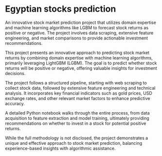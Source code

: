 # Egyptian stocks prediction
An innovative stock market prediction project that utilizes domain expertise and machine learning algorithms like LGBM to forecast stock returns as positive or negative. The project involves data scraping, extensive feature engineering, and market comparisons to provide actionable investment recommendations.

This project presents an innovative approach to predicting stock market returns by combining domain expertise with machine learning algorithms, primarily leveraging LightGBM (LGBM). The goal is to predict whether stock returns will be positive or negative, offering valuable insights for investment decisions.

The project follows a structured pipeline, starting with web scraping to collect stock data, followed by extensive feature engineering and technical analysis. It incorporates key financial indicators such as gold prices, USD exchange rates, and other relevant market factors to enhance predictive accuracy.

A detailed Python notebook walks through the entire process, from data acquisition to feature extraction and model training, ultimately providing recommendations on whether to invest in a stock for potential positive returns.

While the full methodology is not disclosed, the project demonstrates a unique and effective approach to stock market prediction, balancing experience-based insights with algorithmic assistance.

